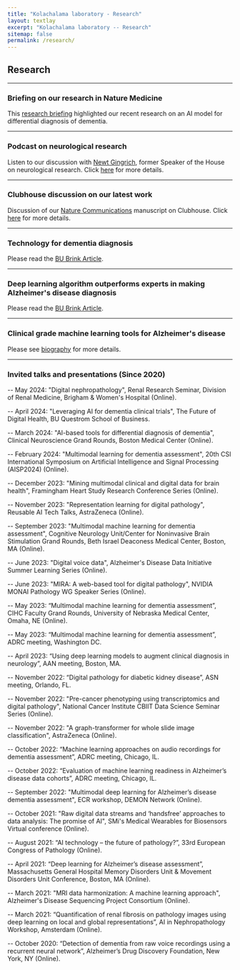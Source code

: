 ```yaml
---
title: "Kolachalama laboratory - Research"
layout: textlay
excerpt: "Kolachalama laboratory -- Research"
sitemap: false
permalink: /research/
---
```


## Research

---
### Briefing on our research in Nature Medicine 
This [research briefing](https://doi.org/10.1038/s41591-024-03147-8) highlighted our recent research on an AI model for differential diagnosis of dementia.

---
### Podcast on neurological research 
Listen to our discussion with [Newt Gingrich](https://en.wikipedia.org/wiki/Newt_Gingrich), former Speaker of the House on neurological research. Click [here](https://podcasts.apple.com/us/podcast/newts-world/id1452065072?i=1000632167791) for more details.

---
### Clubhouse discussion on our latest work 
Discussion of our [Nature Communications](https://doi.org/10.1038/s41467-022-31037-5) manuscript on Clubhouse. Click [here](https://www.clubhouse.com/room/PN9Rgp66?utm_medium=ch_room_xerc&utm_campaign=j24X6ivwc0EnmCitvMfvdw-349164) for more details.

---
### Technology for dementia diagnosis
Please read the [BU Brink Article](https://www.bu.edu/articles/2022/two-technologies-that-can-make-diagnosing-dementia-easier-for-doctors-and-patients/).

---
### Deep learning algorithm outperforms experts in making Alzheimer's disease diagnosis 
Please read the [BU Brink Article](https://www.bu.edu/articles/2020/deep-learning-algorithm-outperforms-experts-in-making-alzheimers-diagnosis/).

---
### Clinical grade machine learning tools for Alzheimer's disease 
Please see [biography](https://tofflertrust.org/dr-vijaya-kolachalama/) for more details.

---
### Invited talks and presentations (Since 2020)

-- May 2024: "Digital nephropathology", Renal Research Seminar, Division of Renal Medicine, Brigham & Women's Hospital (Online).

-- April 2024: "Leveraging AI for dementia clinical trials", The Future of Digital Health, BU Questrom School of Business.

-- March 2024: "AI-based tools for differential diagnosis of dementia", Clinical Neuroscience Grand Rounds, Boston Medical Center (Online).

-- February 2024: "Multimodal learning for dementia assessment", 20th CSI International Symposium on Artificial Intelligence and Signal Processing (AISP2024) (Online).

-- December 2023: "Mining multimodal clinical and digital data for brain health", Framingham Heart Study Research Conference Series (Online).

-- November 2023: "Representation learning for digital pathology", Reusable AI Tech Talks, AstraZeneca (Online).

-- September 2023: "Multimodal machine learning for dementia assessment", Cognitive Neurology Unit/Center for Noninvasive Brain Stimulation Grand Rounds, Beth Israel Deaconess Medical Center, Boston, MA (Online).

-- June 2023: "Digital voice data", Alzheimer's Disease Data Initiative Summer Learning Series (Online).

-- June 2023: "MIRA: A web-based tool for digital pathology", NVIDIA MONAI Pathology WG Speaker Series (Online).

-- May 2023: “Multimodal machine learning for dementia assessment”, CIHC Faculty Grand Rounds, University of Nebraska Medical Center, Omaha, NE (Online).

-- May 2023: “Multimodal machine learning for dementia assessment”, ADRC meeting, Washington DC.

-- April 2023: “Using deep learning models to augment clinical diagnosis in neurology”, AAN meeting, Boston, MA.

-- November 2022: “Digital pathology for diabetic kidney disease”, ASN meeting, Orlando, FL.

-- November 2022: "Pre-cancer phenotyping using transcriptomics and digital pathology", National Cancer Institute CBIIT Data Science Seminar Series (Online).

-- November 2022: "A graph-transformer for whole slide image classification", AstraZeneca (Online).

-- October 2022: “Machine learning approaches on audio recordings for dementia assessment”, ADRC meeting, Chicago, IL.

-- October 2022: “Evaluation of machine learning readiness in Alzheimer’s disease data cohorts”, ADRC meeting, Chicago, IL.

-- September 2022: "Multimodal deep learning for Alzheimer’s disease dementia assessment", ECR workshop, DEMON Network (Online).

-- October 2021: "Raw digital data streams and ‘handsfree’ approaches to data analysis: The promise of AI", SMi's Medical Wearables for Biosensors Virtual conference (Online).

-- August 2021: “AI technology – the future of pathology?”, 33rd European Congress of Pathology (Online).

-- April 2021: “Deep learning for Alzheimer’s disease assessment”, Massachusetts General Hospital Memory Disorders Unit & Movement Disorders Unit Conference, Boston, MA (Online).

-- March 2021: "MRI data harmonization: A machine learning approach", Alzheimer's Disease Sequencing Project Consortium (Online).

-- March 2021: “Quantification of renal fibrosis on pathology images using deep learning on local and global representations”, AI in Nephropathology Workshop, Amsterdam (Online).

-- October 2020: “Detection of dementia from raw voice recordings using a recurrent neural network”, Alzheimer’s Drug Discovery Foundation, New York, NY (Online).














